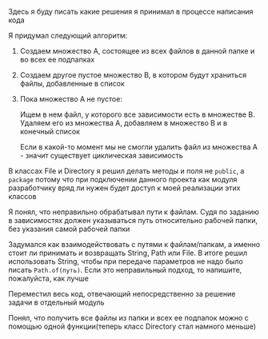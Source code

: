 Здесь я буду писать какие решения я принимал в процессе написания кода

Я придумал следующий алгоритм:
1. Создаем множество A, состоящее из всех файлов в данной папке и во всех ее подпапках
2. Создаем другое пустое множество B, в котором будут храниться файлы, добавленные в список
3. Пока множество A не пустое:

    Ищем в нем файл, у которого все зависимости есть в множестве B. Удаляем его из множества A, добавляем в множество B и в конечный список

    Если в какой-то момент мы не смогли удалить файл из множества A - значит существует циклическая зависимость

В классах File и Directory я решил делать методы и поля не ```public```, а ```package``` потому что при подключении данного проекта как модуля разработчику вряд ли нужен будет доступ к моей реализации этих классов

Я понял, что неправильно обрабатывал пути к файлам. Судя по заданию в зависимостях должен указываться путь относительно рабочей папки, без указания самой рабочей папки

Задумался как взаимодействовать с путями к файлам/папкам, а именно стоит ли принимать и возвращать String, Path или File. В итоге решил использовать String, чтобы при передаче параметров не надо было писать ```Path.of(путь)```. Если это неправильный подход, то напишите, пожалуйста, как лучше

Переместил весь код, отвечающий непосредственно за решение задачи в отдельный модуль

Понял, что получить все файлы из папки и всех ее подпапок можно с помощью одной функции(теперь класс Directory стал намного меньше)